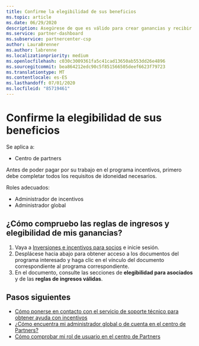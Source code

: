 ```yaml
---
title: Confirme la elegibilidad de sus beneficios
ms.topic: article
ms.date: 06/29/2020
description: Asegúrese de que es válido para crear ganancias y recibir el pago por el programa de incentivos.
ms.service: partner-dashboard
ms.subservice: partnercenter-csp
author: LauraBrenner
ms.author: labrenne
ms.localizationpriority: medium
ms.openlocfilehash: c030c3009361fa5c41cad13650ab553dd26e4896
ms.sourcegitcommit: bea864212edc90c5f851566505deef6623f79723
ms.translationtype: MT
ms.contentlocale: es-ES
ms.lasthandoff: 07/01/2020
ms.locfileid: "85719461"
---
```

# <a name="confirm-your-earnings-eligibility"></a>Confirme la elegibilidad de sus beneficios

Se aplica a:

- Centro de partners

Antes de poder pagar por su trabajo en el programa incentivos, primero debe completar todos los requisitos de idoneidad necesarios.

Roles adecuados:

- Administrador de incentivos
- Administrador global

## <a name="how-do-i-check-my-earning-eligibility-and-revenue-rules"></a>¿Cómo compruebo las reglas de ingresos y elegibilidad de mis ganancias?

1. Vaya a [Inversiones e incentivos para socios](https://partner.microsoft.com/membership/partner-incentives) e inicie sesión.
2. Desplácese hacia abajo para obtener acceso a los documentos del programa interesado y haga clic en el vínculo del documento correspondiente al programa correspondiente.
3. En el documento, consulte las secciones de **elegibilidad para asociados** y de las **reglas de ingresos válidas**.

## <a name="next-steps"></a>Pasos siguientes

- [Cómo ponerse en contacto con el servicio de soporte técnico para obtener ayuda con incentivos](https://support.microsoft.com/help/4014850)
- [¿Cómo encuentra mi administrador global o de cuenta en el centro de Partners?](https://support.microsoft.com/help/4534519)
- [Cómo comprobar mi rol de usuario en el centro de Partners](https://support.microsoft.com/help/4534700)
